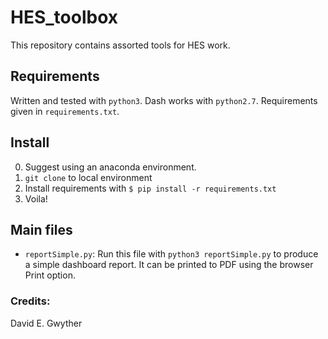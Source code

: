 # HES_toolbox
This repository contains assorted tools for HES work.

## Requirements
Written and tested with `python3`. Dash works with `python2.7`. Requirements given in `requirements.txt`.

## Install
0. Suggest using an anaconda environment.
1. `git clone` to local environment
2. Install requirements with `$ pip install -r requirements.txt`
3. Voila!

## Main files
- `reportSimple.py`: Run this file with `python3 reportSimple.py` to produce a simple dashboard report. It can be printed to PDF using the browser Print option.

### Credits:
David E. Gwyther

